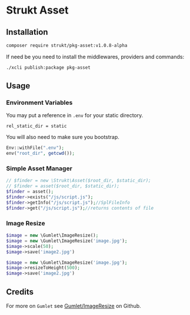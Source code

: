 Strukt Asset
===

## Installation

```sh
composer require strukt/pkg-asset:v1.0.8-alpha
```

If need be you need to install the middlewares, providers and commands:

```sh
./xcli publish:package pkg-asset
```

## Usage

### Environment Variables

You may put a reference in `.env` for your static directory.

```env
rel_static_dir = static
```

You will also need to make sure you bootstrap.

```php
Env::withFile(".env");
env("root_dir", getcwd());
```

### Simple Asset Manager

```php
// $finder = new \Strukt\Asset($root_dir, $static_dir);
// $finder = asset($root_dir, $static_dir);
$finder = asset();
$finder->exists("/js/script.js");
$finder->getInfo("/js/script.js");//SplFileInfo
$finder->get("/js/script.js");//returns contents of file
```

### Image Resize

```php
$image = new \Gumlet\ImageResize();
$image = new \Gumlet\ImageResize('image.jpg');
$image->scale(50);
$image->save('image2.jpg')

$image = new \Gumlet\ImageResize('image.jpg');
$image->resizeToHeight(500);
$image->save('image2.jpg')
```

## Credits

For more on `Gumlet` see [Gumlet/ImageResize](https://github.com/gumlet/php-image-resize) on Github.